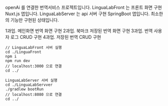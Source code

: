 openAi 를 연결한 번역서비스 프로젝트입니다.
LinguaLabFront 는 프론트 화면 구현 Nuxt.js 앱입니다.
LinguaLabServer 는 api 서버 구현 SpringBoot 앱입니다.
최소한의 기능만 구현된 상태입니다.

1과업. 메인화면 번역 화면 구현
2과업. 북마크 저장된 번역 화면 구현
3과업. 번역 사용자 로그 CRUD 구현
4과업. 저장된 번역 CRUD 구현

```
// LinguaLabFront 서버 실행
cd ./LinguaFront
npm i
npm run dev
// localhost:3000 으로 연결
cd ../
```

```
LinguaLabServer 서버 실행
cd ./LinguaLabServver
./gradlew bootRun
// localhost:8080 으로 연결
cd ../
```
